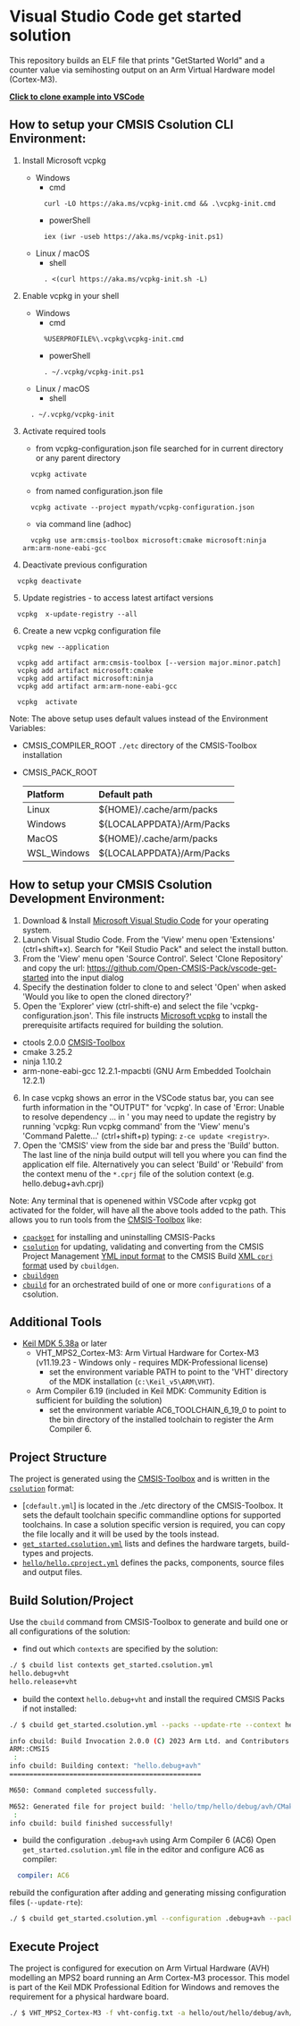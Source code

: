 # Visual Studio Code get started solution
This repository builds an ELF file that prints "GetStarted World" and a counter value via semihosting output on an Arm Virtual Hardware model (Cortex-M3).

**[Click to clone example into VSCode](vscode://vscode.git/clone?url=https://github.com/Open-CMSIS-Pack/vscode-get-started)**

## How to setup your CMSIS Csolution CLI Environment:
1. Install Microsoft vcpkg
    - Windows
      - cmd
      ```
        curl -LO https://aka.ms/vcpkg-init.cmd && .\vcpkg-init.cmd
      ```
      - powerShell
      ```
        iex (iwr -useb https://aka.ms/vcpkg-init.ps1)
      ```
    - Linux / macOS
      - shell
      ```
        . <(curl https://aka.ms/vcpkg-init.sh -L)
      ```

2. Enable vcpkg in your shell
   - Windows
     - cmd
     ```
       %USERPROFILE%\.vcpkg\vcpkg-init.cmd
     ```
     - powerShell
     ```
       . ~/.vcpkg/vcpkg-init.ps1
     ``` 
   - Linux / macOS
     - shell
    ```
      . ~/.vcpkg/vcpkg-init
    ```
    
3. Activate required tools
    - from vcpkg-configuration.json file searched for in current directory or any parent directory
    ```
      vcpkg activate
    ```
    - from named configuration.json file
    ```
      vcpkg activate --project mypath/vcpkg-configuration.json
    ```
    - via command line (adhoc) 
    ```
      vcpkg use arm:cmsis-toolbox microsoft:cmake microsoft:ninja arm:arm-none-eabi-gcc
    ```

4. Deactivate previous configuration
  ```
    vcpkg deactivate
  ```

5. Update registries - to access latest artifact versions
  ```
    vcpkg  x-update-registry --all
  ```

6. Create a new vcpkg configuration file
  ```
    vcpkg new --application
  ```
  ```
    vcpkg add artifact arm:cmsis-toolbox [--version major.minor.patch]
    vcpkg add artifact microsoft:cmake
    vcpkg add artifact microsoft:ninja
    vcpkg add artifact arm:arm-none-eabi-gcc
  ```
  ```
    vcpkg  activate
  ```

Note: The above setup uses default values instead of the Environment Variables:
  - CMSIS_COMPILER_ROOT `./etc` directory of the CMSIS-Toolbox installation
  - CMSIS_PACK_ROOT

    Platform    | Default path
    :-----------|:------------
    Linux       | ${HOME}/.cache/arm/packs
    Windows     | ${LOCALAPPDATA}/Arm/Packs
    MacOS       | ${HOME}/.cache/arm/packs
    WSL_Windows | ${LOCALAPPDATA}/Arm/Packs

## How to setup your CMSIS Csolution Development Environment:
1. Download & Install [Microsoft Visual Studio Code](https://code.visualstudio.com/download) for your operating system.
2. Launch Visual Studio Code. From the 'View' menu open 'Extensions' (ctrl+shift+x). Search for "Keil Studio Pack" and select the install button.
3. From the 'View' menu open 'Source Control'. Select 'Clone Repository' and copy the url: https://github.com/Open-CMSIS-Pack/vscode-get-started into the input dialog
4. Specify the destination folder to clone to and select 'Open' when asked 'Would you like to open the cloned directory?'
5. Open the 'Explorer' view (ctrl-shift-e) and select the file 'vcpkg-configuration.json'. This file instructs [Microsoft vcpkg](https://github.com/microsoft/vcpkg-tool#vcpkg-artifacts) to install the prerequisite artifacts required for building the solution.
  - ctools 2.0.0  [CMSIS-Toolbox](https://github.com/Open-CMSIS-Pack/devtools/blob/main/tools/projmgr/docs/Manual/Overview.md)
  - cmake 3.25.2
  - ninja 1.10.2
  - arm-none-eabi-gcc 12.2.1-mpacbti (GNU Arm Embedded Toolchain 12.2.1)
6. In case vcpkg shows an error in the VSCode status bar, you can see furth information in the "OUTPUT" for 'vcpkg'.
In case of 'Error: Unable to resolve dependency ... in <registry>' you may need to update the registry by running 'vcpkg: Run vcpkg command'
from the 'View' menu's 'Command Palette...' (ctrl+shift+p) typing: `z-ce update <registry>`. 
7. Open the 'CMSIS' view from the side bar and press the 'Build' button. The last line of the ninja build output will tell you where you can
find the application elf file. Alternatively you can select 'Build' or 'Rebuild' from the context menu of the `*.cprj` file of the solution context
(e.g. hello.debug+avh.cprj)

Note: Any terminal that is openened within VSCode after vcpkg got activated for the folder, will have all the above tools added to the path. 
This allows you to run tools from the [CMSIS-Toolbox](https://github.com/Open-CMSIS-Pack/devtools/blob/main/tools/projmgr/docs/Manual/Overview.md) like:
- [`cpackget`](https://github.com/Open-CMSIS-Pack/cpackget#usage) for installing and uninstalling CMSIS-Packs
- [`csolution`]() for updating, validating and converting from the CMSIS Project Management [YML input format](https://github.com/Open-CMSIS-Pack/devtools/blob/main/tools/projmgr/docs/Manual/YML-Input-Format.md#yaml-input-format)
  to the CMSIS Build [XML `cprj` format](https://open-cmsis-pack.github.io/devtools/buildmgr/latest/element_cprj.html) used by `cbuildgen`.
- [`cbuildgen`](https://open-cmsis-pack.github.io/devtools/buildmgr/latest/cbuildgen.html#cbuildgen_invocation) 
- [`cbuild`](https://github.com/Open-CMSIS-Pack/cbuild#usage) for an orchestrated build of one or more `configurations` of a csolution.
   
## Additional Tools

- [Keil MDK 5.38a](https://www2.keil.com/mdk5/) or later
  - VHT_MPS2_Cortex-M3: Arm Virtual Hardware for Cortex-M3 (v11.19.23 - Windows only - requires MDK-Professional license)
    - set the environment variable PATH to point to the 'VHT' directory of the MDK installation (`c:\Keil_v5\ARM\VHT`).
  - Arm Compiler 6.19 (included in Keil MDK: Community Edition is sufficient for building the solution)
    - set the environment variable AC6_TOOLCHAIN_6_19_0 to point to the bin directory of the installed toolchain to register the Arm Compiler 6.

## Project Structure

The project is generated using the [CMSIS-Toolbox](https://github.com/Open-CMSIS-Pack/devtools/blob/main/tools/projmgr/docs/Manual/Overview.md) and is written in the [`csolution`](https://github.com/Open-CMSIS-Pack/devtools/blob/main/tools/projmgr/docs/Manual/YML-Format.md) format:

- [`cdefault.yml`] is located in the ./etc directory of the CMSIS-Toolbox. It sets the default toolchain specific commandline options for supported toolchains.
  In case a solution specific version is required, you can copy the file locally and it will be used by the tools instead.
- [`get_started.csolution.yml`](./get_started.csolution.yml) lists and defines the hardware targets, build-types and projects.
- [`hello/hello.cproject.yml`](./hello/hello.cproject.yml) defines the packs, components, source files and output files.

## Build Solution/Project

Use the `cbuild` command from CMSIS-Toolbox to generate and build one or all configurations of the solution:

- find out which `contexts` are specified by the solution:
```bash
./ $ cbuild list contexts get_started.csolution.yml
hello.debug+vht  
hello.release+vht
```

- build the context `hello.debug+vht` and install the required CMSIS Packs if not installed:
```bash
./ $ cbuild get_started.csolution.yml --packs --update-rte --context hello.debug+avh

info cbuild: Build Invocation 2.0.0 (C) 2023 Arm Ltd. and Contributors
ARM::CMSIS
 :
info cbuild: Building context: "hello.debug+avh"
================================================

M650: Command completed successfully.

M652: Generated file for project build: 'hello/tmp/hello/debug/avh/CMakeLists.txt'
 :
info cbuild: build finished successfully!
```

- build the configuration `.debug+avh` using Arm Compiler 6 (AC6)
Open `get_started.csolution.yml` file in the editor and configure AC6 as compiler:
```yaml
  compiler: AC6
```
rebuild the configuration after adding and generating missing configuration files (`--update-rte`):
```bash
./ $ cbuild get_started.csolution.yml --configuration .debug+avh --packs --update-rte --rebuild
```

## Execute Project

The project is configured for execution on Arm Virtual Hardware (AVH) modelling an MPS2 board running an Arm Cortex-M3 processor. 
This model is part of the Keil MDK Professional Edition for Windows and removes the requirement for a physical hardware board.

```bash
./ $ VHT_MPS2_Cortex-M3 -f vht-config.txt -a hello/out/hello/debug/avh/hello.axf
```
